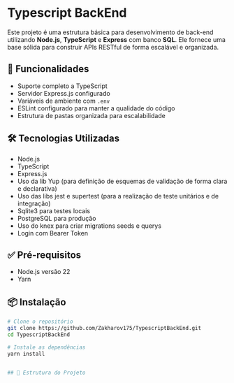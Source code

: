# Typescript BackEnd

Este projeto é uma estrutura básica para desenvolvimento de back-end utilizando **Node.js**, **TypeScript** e **Express** com banco **SQL**. Ele fornece uma base sólida para construir APIs RESTful de forma escalável e organizada.

## 🚀 Funcionalidades

- Suporte completo a TypeScript
- Servidor Express.js configurado
- Variáveis de ambiente com `.env`
- ESLint configurado para manter a qualidade do código
- Estrutura de pastas organizada para escalabilidade


## 🛠️ Tecnologias Utilizadas

- Node.js
- TypeScript
- Express.js
- Uso da lib Yup (para definição de esquemas de validação de forma clara e declarativa)
- Uso das libs jest e supertest (para a realização de teste unitários e de integração)
- Sqlite3 para testes locais
- PostgreSQL para produção
- Uso do knex para criar migrations seeds e querys
- Login com Bearer Token

## ✅ Pré-requisitos

- Node.js versão 22
- Yarn 

## 📦 Instalação

```bash
# Clone o repositório
git clone https://github.com/Zakharov175/TypescriptBackEnd.git
cd TypescriptBackEnd

# Instale as dependências
yarn install


## 📁 Estrutura do Projeto

